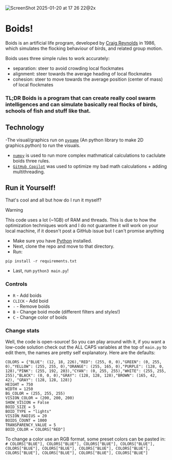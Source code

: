 ![ScreenShot 2025-01-20 at 17 26 22@2x](https://github.com/user-attachments/assets/3573a122-e996-4762-95b3-fc6d6a62ec27)

# Boids!
Boids is an artificial life program, developed by [Craig Reynolds](https://www.red3d.com/cwr/) in 1986, which simulates the flocking behaviour of birds, and related group motion.

Boids uses three simple rules to work accurately:
- separation: steer to avoid crowding local flockmates
- alignment: steer towards the average heading of local flockmates
- cohesion: steer to move towards the average position (center of mass) of local flockmates

### TL;DR Boids is a program that can create really cool swarm intelligences and can simulate basically real flocks of birds, schools of fish and stuff like that.

## Technology
-The visual/graphics run on [`pygame`](https://pygame.org) (An python library to make 2D graphics.python) to run the visuals. 
- [`numpy`](https://numpy.org/) is used to run more complex mathmatical calculations to caclulate boids three rules.
- [`GitHub Copilot`](https://github.com/features/copilot) was used to optimize my bad math calculations + adding multithreading.

## Run it Yourself!
That's cool and all but how do I run it myself?
> [!WARNING]
> This code uses a lot (~1GB) of RAM and threads. This is due to how the optimization techniques work and I do not guarantee it will work on your local machine, if it doesn't post a GitHub issue but I can't promise anything
- Make sure you have [Python](https://www.python.org/) installed.
- Next, clone the repo and move to that directory.
- Run: 
```
pip install -r requirements.txt
```
- Last, run `python3 main.py`!

### Controls
- `R` - Add boids
- `CLICK` - Add boid
- `-` - Remove boids
- `B` - Change boid mode (different filters and styles!)
- `C` - Change color of boids

### Change stats
Well, the code is open-source! So you can play around with it, if you want a low-code solution check out the ALL CAPS variables at the top of `main.py` to edit them, the names are pretty self explanatory. Here are the defaults:
```
COLORS = {"BLUE": (12, 18, 226),"RED": (255, 0, 0),"GREEN": (0, 255, 0),"YELLOW": (255, 255, 0),"ORANGE": (255, 165, 0),"PURPLE": (128, 0, 128),"PINK": (255, 192, 203),"CYAN": (0, 255, 255),"WHITE": (255, 255, 255),"BLACK": (0, 0, 0),"GRAY": (128, 128, 128),"BROWN": (165, 42, 42), "GRAY": (128, 128, 128)}
HEIGHT = 750
WIDTH = 1250
BG_COLOR = (255, 255, 255)
VISION_COLOR = (200, 200, 200)
SHOW_VISION = False
BOID_SIZE = 5
BOID_TYPE = "lights"
VISION_RADIUS = 20
BOIDS_COUNT = 1000
TRANSPARENCY_VALUE = 5
BOID_COLOR = COLORS["RED"]
```
To change a color use an RGB format, some preset colors can be pasted in:
`# COLORS["BLUE"], COLORS["BLUE"], COLORS["BLUE"], COLORS["BLUE"], COLORS["BLUE"], COLORS["BLUE"], COLORS["BLUE"], COLORS["BLUE"], COLORS["BLUE"], COLORS["BLUE"], COLORS["BLUE"], COLORS["BLUE"]`
